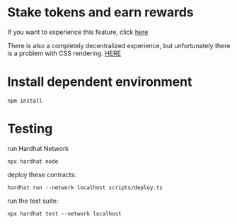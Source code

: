 # Stake tokens and earn rewards

If you want to experience this feature, click [here](http://43.128.96.69:3000/)


There is also a completely decentralized experience, but unfortunately there is a problem with CSS rendering. [HERE](http://43.128.96.69:57889/ipns/k51qzi5uqu5dj7hat01ix5m9f6sz0mrvy2dpt5pn2ufagu968nw7oqypj160rj/)


# Install dependent environment

```shell
npm install
```

# Testing

run Hardhat Network
```shell
npx hardhat node
```


deploy these contracts:

```shell
hardhat run --network localhost scripts/deploy.ts
```

run the test suite:
```shell
npx hardhat test --network localhost
```

